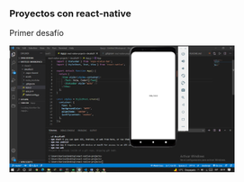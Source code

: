 ### Proyectos con react-native
Primer desafío

<img width="400" src="https://raw.githubusercontent.com/SoleMina/react-native-projects/main/desafio01/assets/desafio01.png" />